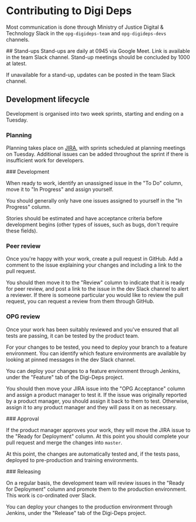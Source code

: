 # Contributing to Digi Deps

Most communication is done through Ministry of Justice Digital & Technology Slack in the `opg-digideps-team` and `opg-digideps-devs` channels.

## Stand-ups
Stand-ups are daily at 0945 via Google Meet. Link is available in the team Slack channel. Stand-up meetings should be concluded by 1000 at latest.

If unavailable for a stand-up, updates can be posted in the team Slack channel.

## Development lifecycle

Development is organised into two week sprints, starting and ending on a Tuesday.

### Planning

Planning takes place on [JIRA](https://opgtransform.atlassian.net/secure/RapidBoard.jspa?projectKey=DDPB), with sprints scheduled at planning meetings on Tuesday. Additional issues can be added throughout the sprint if there is insufficient work for developers.

### Development

When ready to work, identify an unassigned issue in the "To Do" column, move it to "In Progress" and assign yourself.

You should generally only have one issues assigned to yourself in the "In Progress" column.

Stories should be estimated and have acceptance criteria before development begins (other types of issues, such as bugs, don't require these fields).

### Peer review

Once you're happy with your work, create a pull request in GitHub. Add a comment to the issue explaining your changes and including a link to the pull request.

You should then move it to the "Review" column to indicate that it is ready for peer review, and post a link to the issue in the dev Slack channel to alert a reviewer. If there is someone particular you would like to review the pull request, you can request a review from them through GitHub.

### OPG review

Once your work has been suitably reviewed and you've ensured that all tests are passing, it can be tested by the product team.

For your changes to be tested, you need to deploy your branch to a feature environment. You can identify which feature environments are available by looking at pinned messages in the dev Slack channel.

You can deploy your changes to a feature environment through Jenkins, under the "Feature" tab of the Digi-Deps project.

You should then move your JIRA issue into the "OPG Acceptance" column and assign a product manager to test it. If the issue was originally reported by a product manager, you should assign it back to them to test. Otherwise, assign it to any product manager and they will pass it on as necessary.

### Approval

If the product manager approves your work, they will move the JIRA issue to the "Ready for Deployment" column. At this point you should complete your pull request and merge the changes into `master`.

At this point, the changes are automatically tested and, if the tests pass, deployed to pre-production and training environments.

### Releasing

On a regular basis, the development team will review issues in the "Ready for Deployment" column and promote them to the production environment. This work is co-ordinated over Slack.

You can deploy your changes to the production environment through Jenkins, under the "Release" tab of the Digi-Deps project.
